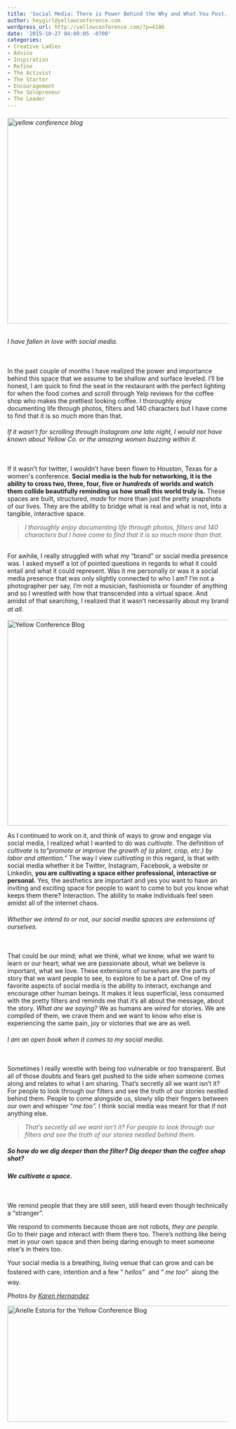 ```yaml
---
title: 'Social Media: There is Power Behind the Why and What You Post.'
author: heygirl@yellowconference.com
wordpress_url: http://yellowconference.com/?p=4186
date: '2015-10-27 04:00:05 -0700'
categories:
- Creative Ladies
- Advice
- Inspiration
- Refine
- The Activist
- The Starter
- Encouragement
- The Solopreneur
- The Leader
---
```

<h6><a href="http://yellowconference.com/wp-content/uploads/2015/10/mscollection-65.jpg"><img class="aligncenter size-full wp-image-4188" src="http://yellowconference.com/wp-content/uploads/2015/10/mscollection-65.jpg" alt="yellow conference blog" width="700" height="467" /></a></h6></p>
<h6>I have fallen in love with social media.</h6><br />
In the past couple of months I have realized the power and importance behind this space that we assume to be shallow and surface leveled. I&rsquo;ll be honest, I am quick to find the seat in the restaurant with the perfect lighting for when the food comes and&nbsp;scroll through Yelp reviews for the coffee shop who makes the prettiest looking coffee. I thoroughly enjoy documenting life through photos, filters and 140 characters but I have come to find that it is so much more than that.</p>
<h6>If it wasn&rsquo;t for scrolling through Instagram one late night, I would not have known about Yellow Co. or the amazing women buzzing within it.</h6><br />
If it wasn&rsquo;t for twitter, I wouldn&rsquo;t have been flown to Houston, Texas for a women's conference. <strong>Social media is the hub for networking, it is the ability to cross two, three, four, five or <em>hundreds </em>of worlds and watch them collide beautifully reminding us how small this world truly is.</strong> These spaces are built, structured, <em>made </em>for more than just the pretty snapshots of our lives. They are the ability to bridge what is real and what is not, into a tangible, interactive space.</p>
<blockquote><p><em> I thoroughly enjoy documenting life through photos, filters and 140 characters but I have come to find that it is so much more than that. </em></blockquote><br />
 For awhile, I really struggled with what my &ldquo;brand&rdquo; or social media presence was. I asked myself a lot of pointed questions in regards to what it could entail and what it could represent. Was it me personally or was it a social media presence that was only slightly connected to who I am? I&rsquo;m not a photographer per say, I&rsquo;m not a musician, fashionista or founder of anything and so I wrestled with how that transcended into a virtual space. And amidst of that searching, I realized that it wasn&rsquo;t necessarily about my brand  <em style="line-height: 1.5;">at all.</em></p>
<p><a href="http://yellowconference.com/wp-content/uploads/2015/10/mscollection-57.jpg"><img class="aligncenter size-full wp-image-4187" src="http://yellowconference.com/wp-content/uploads/2015/10/mscollection-57.jpg" alt="Yellow Conference Blog" width="700" height="467" /></a></p>
<p>As I continued to work on it, and think of ways to grow and engage via social media, I realized what I wanted to do was <em>cultivate</em>. The definition of <em>cultivate </em>is to<em>&ldquo;promote or improve the growth of (a plant, crop, etc.) by labor and attention.&rdquo; </em>The way I view <em>cultivating</em> in this regard, is that with social media whether it be Twitter, Instagram, Facebook, a website or Linkedin, <strong>you are cultivating a space either professional, interactive or personal.</strong> Yes, the aesthetics are important and yes you want to have an inviting and exciting space for people to want to come to but you know what keeps them there? Interaction. The ability to make individuals feel seen amidst all of the internet chaos.</p>
<h6>Whether we intend to or not, our social media spaces are extensions of ourselves.</h6><br />
That could be our mind; what we think, what we know, what we want to learn or our heart; what we are passionate about, what we believe is important, what we love. These extensions of ourselves are the parts of story that we want people to see, to explore to be a part of. One of my favorite aspects of social media is the ability to interact, exchange and encourage other human beings. It makes it less superficial, less consumed with the pretty filters and reminds me that it&rsquo;s all about the message, about the story. <em>What are we saying? </em>We as humans are <em>wired </em>for stories. We are compiled of them, we crave them and we want to know who else is experiencing the same pain, joy or victories that we are as well.</p>
<h6>I am an open book when it comes to my social media.</h6><br />
Sometimes I really wrestle with being<em> too </em>vulnerable or <em>too</em> transparent. But all of those doubts and fears get pushed to the side when someone comes along and relates to what I am sharing<em>. </em>That&rsquo;s secretly all we want isn&rsquo;t it? For people to look through our filters and see the truth of our stories nestled behind them. People to come alongside us, slowly slip their fingers between our own and whisper &ldquo;<em>me too&rdquo;. </em>I think social media was meant for that if not anything else.</p>
<blockquote><p><em> That&rsquo;s secretly all we want isn&rsquo;t it? For people to look through our filters and see the truth of our stories nestled behind them. </em></blockquote></p>
<h5> So how do we dig deeper than the filter? Dig deeper than the coffee shop shot? </h5></p>
<h6><strong>We cultivate a space.</strong></h6><br />
We remind people that they are still seen, still heard even though technically a &ldquo;stranger&rdquo;.</p>
<p>We respond to comments because those are not robots, <em>they are people. </em>Go to their page and interact with them there too. There&rsquo;s nothing like being met in your own space and then being daring enough to meet someone else's in theirs too.</p>
<p> Your social media is a breathing, living venue that can grow and can be fostered with care, intention and a few &ldquo; <em style="line-height: 26.6667px;">hellos&rdquo;&nbsp;</em> and &ldquo; <em style="line-height: 26.6667px;">me too&rdquo;&nbsp;</em> along the way. </p>
<p><i>Photos by <a href="http://www.karenmariehernandez.com/" target="_blank">Karen Hernandez</a></i></p>
<p><a href="http://chroniclesofalioness.com/" target="_blank"><img class="aligncenter size-full wp-image-3889" src="http://yellowconference.com/wp-content/uploads/2015/09/arielleestoria.jpg" alt="Arielle Estoria for the Yellow Conference Blog" width="700" height="264" /></a></p>
<p>&nbsp;</p>
<p>&nbsp;</p>
